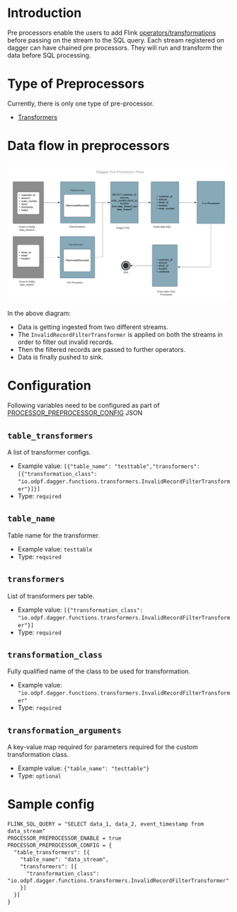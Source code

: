 # Introduction
Pre processors enable the users to add Flink [operators/transformations](https://ci.apache.org/projects/flink/flink-docs-release-1.9/dev/stream/operators) before passing on the stream to the SQL query. Each stream registered on dagger can have chained pre processors. They will run and transform the data before SQL processing.

# Type of Preprocessors
Currently, there is only one type of pre-processor. 
* [Transformers](docs/../../guides/use_transformer.md)

# Data flow in preprocessors

<p align="center">
  <img src="../assets/pre-processor.png" />
</p>

In the above diagram:
* Data is getting ingested from two different streams.
* The `InvalidRecordFilterTransformer` is applied on both the streams in order to filter out invalid records.
* Then the filtered records are passed to further operators.
* Data is finally pushed to sink.

# Configuration

Following variables need to be configured as part of [PROCESSOR_PREPROCESSOR_CONFIG](docs/../../reference/configuration.md#processor_preprocessor_config) JSON

## `table_transformers`

A list of transformer configs.

* Example value: `[{"table_name": "testtable","transformers": [{"transformation_class": "io.odpf.dagger.functions.transformers.InvalidRecordFilterTransformer"}]}]`
* Type: `required`

## `table_name`

Table name for the transformer.

* Example value: `testtable`
* Type: `required`

## `transformers`

List of transformers per table.

* Example value: `[{"transformation_class": "io.odpf.dagger.functions.transformers.InvalidRecordFilterTransformer"}]`
* Type: `required`

## `transformation_class`

Fully qualified name of the class to be used for transformation.

* Example value: `"io.odpf.dagger.functions.transformers.InvalidRecordFilterTransformer"`
* Type: `required`

## `transformation_arguments`

A key-value map required for parameters required for the custom transformation class.

* Example value: `{"table_name": "testtable"}`
* Type: `optional`

# Sample config
  ```properties
  FLINK_SQL_QUERY = "SELECT data_1, data_2, event_timestamp from data_stream"
  PROCESSOR_PREPROCESSOR_ENABLE = true
  PROCESSOR_PREPROCESSOR_CONFIG = {
    "table_transformers": [{
      "table_name": "data_stream",
      "transformers": [{
        "transformation_class": "io.odpf.dagger.functions.transformers.InvalidRecordFilterTransformer"
      }]
    }]
  }
  ```